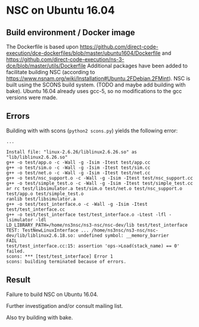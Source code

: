 # NSC on Ubuntu 16.04
## Build environment / Docker image
The Dockerfile is based upon https://github.com/direct-code-execution/dce-dockerfiles/blob/master/ubuntu1604/Dockerfile and https://github.com/direct-code-execution/ns-3-dce/blob/master/utils/Dockerfile 
Additional packages have been added to facilitate building NSC (according to https://www.nsnam.org/wiki/Installation#Ubuntu.2FDebian.2FMint). NSC is built using the SCONS build system. (TODO and maybe add building with bake). Ubuntu 16.04 already uses gcc-5, so no modifications to the gcc versions were made.

## Errors
Building with with scons (`python2 scons.py`) yields the following error:

```
...

Install file: "linux-2.6.26/liblinux2.6.26.so" as "lib/liblinux2.6.26.so"
g++ -o test/app.o -c -Wall -g -Isim -Itest test/app.cc
g++ -o test/sim.o -c -Wall -g -Isim -Itest test/sim.cc
g++ -o test/net.o -c -Wall -g -Isim -Itest test/net.cc
g++ -o test/nsc_support.o -c -Wall -g -Isim -Itest test/nsc_support.cc
g++ -o test/simple_test.o -c -Wall -g -Isim -Itest test/simple_test.cc
ar rc test/libsimulator.a test/sim.o test/net.o test/nsc_support.o test/app.o test/simple_test.o
ranlib test/libsimulator.a
g++ -o test/test_interface.o -c -Wall -g -Isim -Itest test/test_interface.cc
g++ -o test/test_interface test/test_interface.o -Ltest -lfl -lsimulator -ldl
LD_LIBRARY_PATH=/home/ns3nsc/ns3-nsc/nsc-dev/lib test/test_interface
TEST: TestNewLinuxInterface ... /home/ns3nsc/ns3-nsc/nsc-dev/lib/liblinux2.6.18.so: undefined symbol: __memory_barrier
FAIL
test/test_interface.cc:15: assertion 'ops->Load(stack_name) == 0' failed.
scons: *** [test/test_interface] Error 1
scons: building terminated because of errors.
```


## Result
Failure to build NSC on Ubuntu 16.04.

Further investigation and/or consult mailing list.

Also try building with bake.